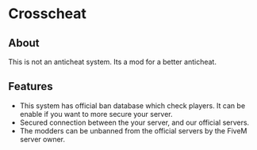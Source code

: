# Crosscheat
## About
 This is not an anticheat system. Its a mod for a better anticheat.
## Features
 - This system has official ban database which check players. It can be enable if you want to more secure your server.
 - Secured connection between the your server, and our official servers.
 - The modders can be unbanned from the official servers by the FiveM server owner.